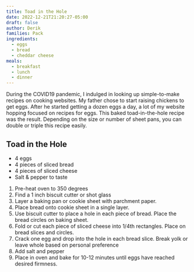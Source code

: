 ```yaml
---
title: Toad in the Hole
date: 2022-12-21T21:20:27-05:00
draft: false
author: Derik
families: Pack
ingredients:
  - eggs
  - bread
  - cheddar cheese
meals:
  - breakfast
  - lunch
  - dinner
---
```


During the COVID19 pandemic, I indulged in looking up simple-to-make recipes on cooking websites. My father chose to start raising chickens to get eggs. After he started getting a dozen eggs a day, a lot of my website hopping focused on recipes for eggs. This baked toad-in-the-hole recipe was the result. Depending on the size or number of sheet pans, you can double or triple this recipe easily.

Toad in the Hole
----------------
- 4 eggs 
- 4 pieces of sliced bread
- 4 pieces of sliced cheese
- Salt & pepper to taste

1. Pre-heat oven to 350 degrees
2. Find a 1 inch biscuit cutter or shot glass
2. Layer a baking pan or cookie sheet with parchment paper.
3. Place bread onto cookie sheet in a single layer.
4. Use biscuit cutter to place a hole in each piece of bread. Place the bread circles on baking sheet.
5. Fold or cut each piece of sliced cheese into 1/4th rectangles. Place on bread slices and circles. 
6. Crack one egg and drop into the hole in each bread slice. Break yolk or leave whole based on personal preference
7. Add salt and pepper
8. Place in oven and bake for 10-12 minutes until eggs have reached desired firmness.




